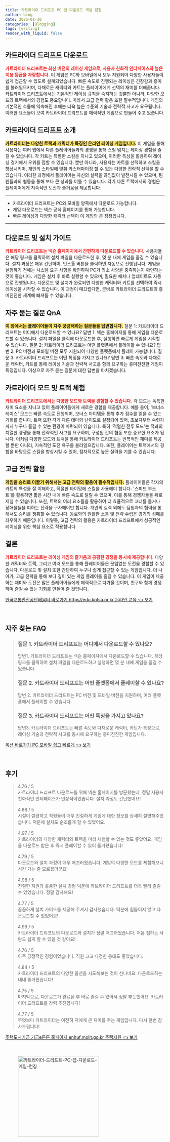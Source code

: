 ```yaml
---
title: 카트라이더 드리프트 PC 앱 다운로드 게임 런칭
author: bing
date: 2025-01-30
categories: [Blogging]
tags: [writing]
render_with_liquid: false
---
```



<h2 id='카트라이더_드리프트_다운로드'>카트라이더 드리프트 다운로드</h2>

<p><b><span style="color: #ee2323;">카트라이더 드리프트는 최신 버전의 레이싱 게임으로, 사용자 친화적 인터페이스와 높은 이용 등급을 자랑합니다.</span></b> 이 게임은 PC와 모바일에서 모두 지원되어 다양한 사용자들이 쉽게 접근할 수 있도록 설계되었습니다. 빠른 속도로 진행되는 레이싱은 긴장감과 흥미를 불러일으키며, 다채로운 캐릭터와 카트는 플레이어에게 선택의 재미를 더해줍니다. 카트라이더 드리프트에서는 기본적인 레이싱 규칙을 숙지하는 것뿐만 아니라, 다양한 모드와 트랙에서의 경험도 중요합니다. 따라서 고급 전략 활용 또한 필수적입니다. 게임의 기본적인 흐름에 익숙해진 후에는 더욱 높은 수준의 기술과 전략적 사고가 요구됩니다. 이러한 요소들이 모여 카트라이더 드리프트를 매력적인 게임으로 만들어 주고 있습니다.</p>

<h2 id='카트라이더_드리프트_소개'>카트라이더 드리프트 소개</h2>

<p><b><span style="background-color: #ffe066;">카트라이더는 다양한 트랙과 캐릭터가 특징인 온라인 레이싱 게임입니다.</span></b> 이 게임을 통해 사용자는 여러 맵에서 다른 플레이어들과의 경쟁을 통해 스릴 넘치는 레이싱 경험을 즐길 수 있습니다. 각 카트는 특별한 스킬을 지니고 있으며, 이러한 특성을 활용하여 레이싱 경기에서 우위를 점할 수 있습니다. 뿐만 아니라, 사용자는 카트를 선택하고 스킬을 향상시키며, 개인의 스타일에 맞춰 카스터마이징 할 수 있는 다양한 전략적 선택을 할 수 있습니다. 이러한 과정에서 플레이어는 자신의 실력을 끊임없이 발전시킬 수 있으며, 팀원들과의 협동을 통해 보다 큰 성과를 이룰 수 있습니다. 각기 다른 트랙에서의 경험은 플레이어에게 지속적인 도전과 즐거움을 제공합니다.</p>

<hr />

<ul>
    <li>카트라이더 드리프트는 PC와 모바일 양쪽에서 다운로드 가능합니다.</li>
    <li>게임 다운로드는 넥슨 공식 홈페이지를 통해 가능합니다.</li>
    <li>빠른 레이싱과 다양한 캐릭터 선택이 이 게임의 큰 장점입니다.</li>
</ul>

<hr />

<h2 id='다운로드_및_설치_가이드'>다운로드 및 설치 가이드</h2>

<p><b><span style="color: #ee2323;">카트라이더 드리프트는 넥슨 홈페이지에서 간편하게 다운로드할 수 있습니다.</span></b> 사용자들은 해당 링크를 클릭하여 설치 파일을 다운로드한 후, 몇 분 내에 게임을 즐길 수 있습니다. 설치 과정은 매우 간단하며, 인스톨 버튼을 클릭하면 자동으로 진행됩니다. 게임을 실행하기 전에는 시스템 요구 사항을 확인하여 PC가 최소 사양을 충족하는지 확인하는 것이 좋습니다. 게임은 설치 후 바로 실행할 수 있으며, 필요한 패치나 업데이트도 자동으로 진행됩니다. 다운로드 및 설치가 완료되면 다양한 캐릭터와 카트를 선택하여 즉시 레이싱을 시작할 수 있습니다. 이 과정이 매끄럽다면, 곧바로 카트라이더 드리프트의 흥미진진한 세계에 빠져들 수 있습니다.</p>

<h2 id='자주_묻는_질문_QA'>자주 묻는 질문 QnA</h2>

<p><b><span style="background-color: #ffe066;">이 장에서는 플레이어들이 자주 궁금해하는 질문들을 답변합니다.</span></b> 질문 1: 카트라이더 드리프트는 어디에서 다운로드할 수 있나요? 답변 1: 넥슨 홈페이지를 통해 게임을 다운로드할 수 있습니다. 설치 파일을 클릭해 다운로드한 후, 실행하면 빠르게 게임을 시작할 수 있습니다. 질문 2: 카트라이더 드리프트는 어떤 플랫폼에서 플레이할 수 있나요? 답변 2: PC 버전과 모바일 버전 모두 지원되어 다양한 플랫폼에서 플레이 가능합니다. 질문 3: 카트라이더 드리프트는 어떤 특징을 가지고 있나요? 답변 3: 빠른 속도와 다채로운 캐릭터, 카트를 통해 레이싱 기술과 전략적 사고를 함께 요구하는 흥미진진한 게임이 특징입니다. 이상으로 자주 묻는 질문에 대한 답변을 마치겠습니다.</p>

<h2 id='카트라이더_모드 및_트랙_체험'>카트라이더 모드 및 트랙 체험</h2>

<p><b><span style="color: #ee2323;">카트라이더 드리프트에서는 다양한 모드와 트랙을 경험할 수 있습니다.</span></b> 각 모드는 독특한 재미 요소를 지니고 있어 플레이어들에게 새로운 경험을 제공합니다. 예를 들어, '보너스 레이스' 모드는 빠른 속도로 진행되며, 보너스 아이템을 통해 추가 점수를 얻을 수 있는 기회를 줍니다. 트랙 또한 각기 다른 테마와 난이도로 설정되어 있어, 초보자부터 숙련자까지 누구나 즐길 수 있는 환경이 마련되어 있습니다. 특히 '격렬한 전투 모드'는 적과의 치열한 경쟁을 통해 전략적인 사고를 요구하며, 구성원 간의 협동 또한 중요한 요소가 됩니다. 이처럼 다양한 모드와 트랙을 통해 카트라이더 드리프트는 반복적인 재미를 제공할 뿐만 아니라, 지속적인 도전 욕구를 불러일으킵니다. 또한, 플레이어는 트랙에서의 경험을 바탕으로 스킬을 향상시킬 수 있어, 점차적으로 높은 실력을 기를 수 있습니다.</p>

<h2 id='고급_전략_활용'>고급 전략 활용</h2>

<p><b><span style="background-color: #ffe066;">게임을 승리로 이끌기 위해서는 고급 전략의 활용이 필수적입니다.</span></b> 플레이어들은 각자의 카트의 특성을 잘 이해하고, 적절한 타이밍에 스킬을 사용해야 합니다. '스피드 부스트'를 활용하면 짧은 시간 내에 빠른 속도로 달릴 수 있으며, 이를 통해 경쟁자들을 뒤로 제칠 수 있습니다. 또한, 트랙의 여러 요소들을 활용하여 더 효율적으로 코너를 돌거나 장애물들을 피하는 전략을 구사해야만 합니다. 개인의 실력 외에도 팀원과의 협력을 통해서도 승리를 쟁취할 수 있습니다. 동료와의 원활한 소통 및 전략 수립은 경기의 성패를 좌우하기 때문입니다. 이렇듯, 고급 전략의 활용은 카트라이더 드리프트에서 성공적인 레이싱을 위한 핵심 요소로 작용합니다.</p>

<h2 id='결론'>결론</h2>

<p><b><span style="color: #ee2323;">카트라이더 드리프트는 레이싱 게임의 즐거움과 공평한 경쟁을 동시에 제공합니다.</span></b> 다양한 캐릭터와 트랙, 그리고 여러 모드를 통해 플레이어들은 끊임없는 도전을 경험할 수 있습니다. 다운로드 및 설치 또한 간단하여 누구나 쉽게 접근할 수 있는 게임입니다. 더 나아가, 고급 전략을 통해 보다 깊이 있는 게임 플레이를 즐길 수 있습니다. 이 게임이 제공하는 재미와 도전은 많은 플레이어들에게 매력적으로 다가올 것이며, 친구와 함께 경쟁하며 즐길 수 있는 기회를 만들어 줄 것입니다.</p>


<p><a class="click-button" title="한국교통안전공단배움터 바로가기 https//edu.kotsa.or.kr 온라인 교육" href="https://yellowplanner.github.io/posts/%ED%95%9C%EA%B5%AD%EA%B5%90%ED%86%B5%EC%95%88%EC%A0%84%EA%B3%B5%EB%8B%A8%EB%B0%B0%EC%9B%80%ED%84%B0-%EB%B0%94%EB%A1%9C%EA%B0%80%EA%B8%B0-httpsedu.kotsa.or.kr-%EC%98%A8%EB%9D%BC%EC%9D%B8-%EA%B5%90%EC%9C%A1/" rel="dofollow">한국교통안전공단배움터 바로가기 https//edu.kotsa.or.kr 온라인 교육 👈 보기</a></p><br>
<h2 id='자주_찾는_FAQ'>자주 찾는 FAQ</h2>
<div itemscope="" itemtype="https://schema.org/FAQPage"> 
<blockquote> 
<div itemscope="" itemprop="mainEntity" itemtype="https://schema.org/Question"> 
<h3 itemprop="name">질문 1. 카트라이더 드리프트는 어디에서 다운로드할 수 있나요?</h3> 
<div itemscope="" itemprop="acceptedAnswer" itemtype="https://schema.org/Answer"> 
<span itemprop="text"> 
<p>답변1. 카트라이더 드리프트는 넥슨 홈페이지에서 다운로드할 수 있습니다. 해당 링크를 클릭하여 설치 파일을 다운로드하고 실행하면 몇 분 내에 게임을 즐길 수 있습니다.</p> 
</span> 
</div> 
</div> 
<div itemscope="" itemprop="mainEntity" itemtype="https://schema.org/Question"> 
<h3 itemprop="name">질문 2. 카트라이더 드리프트는 어떤 플랫폼에서 플레이할 수 있나요?</h3> 
<div itemscope="" itemprop="acceptedAnswer" itemtype="https://schema.org/Answer"> 
<span itemprop="text"> 
<p>답변 2. 카트라이더 드리프트는 PC 버전 및 모바일 버전을 지원하며, 여러 플랫폼에서 플레이할 수 있습니다.</p> 
</span> 
</div> 
</div> 
<div itemscope="" itemprop="mainEntity" itemtype="https://schema.org/Question"> 
<h3 itemprop="name">질문 3. 카트라이더 드리프트는 어떤 특징을 가지고 있나요?</h3> 
<div itemscope="" itemprop="acceptedAnswer" itemtype="https://schema.org/Answer"> 
<span itemprop="text"> 
<p>답변3. 카트라이더 드리프트는 빠른 속도와 다채로운 캐릭터, 카트가 특징으로, 레이싱 기술과 전략적 사고를 동시에 요구하는 흥미진진한 게임입니다.</p> 
</span> 
</div> 
</div> 
</blockquote> 
</div>
<p><a class="click-button" title="옥션 바로가기 PC 모바일 쉽고 빠르게" href="https://yellowplanner.github.io/posts/%EC%98%A5%EC%85%98-%EB%B0%94%EB%A1%9C%EA%B0%80%EA%B8%B0-PC-%EB%AA%A8%EB%B0%94%EC%9D%BC-%EC%89%BD%EA%B3%A0-%EB%B9%A0%EB%A5%B4%EA%B2%8C/" rel="dofollow">옥션 바로가기 PC 모바일 쉽고 빠르게 👈 보기</a></p><br>
<h2 id='후기'>후기</h2>
<div itemscope itemtype="https://schema.org/Product">
  <blockquote>
  <div itemprop="review" itemscope itemtype="https://schema.org/Review">
      <div itemprop="reviewRating" itemscope itemtype="https://schema.org/Rating"> <span itemprop="ratingValue">4.76</span> / <span itemprop="bestRating">5</span> </div>
      <span itemprop="reviewBody">카트라이더 드리프트 다운로드를 위해 넥슨 홈페이지를 방문했는데, 정말 사용자 친화적인 인터페이스가 인상적이었습니다. 설치 과정도 간단했어요!</span>
  </div>
  <br>
  <div itemprop="review" itemscope itemtype="https://schema.org/Review">
      <div itemprop="reviewRating" itemscope itemtype="https://schema.org/Rating"> <span itemprop="ratingValue">4.88</span> / <span itemprop="bestRating">5</span> </div>
      <span itemprop="reviewBody">시설이 깔끔하고 직원들이 매우 친절하게 게임에 대한 정보를 상세히 설명해주었습니다. 덕분에 설치도 순조롭게 할 수 있었어요.</span>
  </div>
  <br>
  <div itemprop="review" itemscope itemtype="https://schema.org/Review">
      <div itemprop="reviewRating" itemscope itemtype="https://schema.org/Rating"> <span itemprop="ratingValue">4.97</span> / <span itemprop="bestRating">5</span> </div>
      <span itemprop="reviewBody">카트라이더의 다양한 캐릭터와 트랙을 미리 체험할 수 있는 것도 좋았어요. 게임을 다운로드 받은 후 즉시 플레이할 수 있어 즐거웠습니다!</span>
  </div>
  <br>
  <div itemprop="review" itemscope itemtype="https://schema.org/Review">
      <div itemprop="reviewRating" itemscope itemtype="https://schema.org/Rating"> <span itemprop="ratingValue">4.79</span> / <span itemprop="bestRating">5</span> </div>
      <span itemprop="reviewBody">다운로드와 설치 과정이 매우 매끄러웠습니다. 게임의 다양한 모드를 체험해보니 시간 가는 줄 모르겠더군요!</span>
  </div>
  <br>
  <div itemprop="review" itemscope itemtype="https://schema.org/Review">
      <div itemprop="reviewRating" itemscope itemtype="https://schema.org/Rating"> <span itemprop="ratingValue">4.98</span> / <span itemprop="bestRating">5</span> </div>
      <span itemprop="reviewBody">친절한 지원과 훌륭한 설치 경험 덕분에 카트라이더 드리프트를 더욱 빨리 즐길 수 있었습니다. 정말 감사해요!</span>
  </div>
  <br>
  <div itemprop="review" itemscope itemtype="https://schema.org/Review">
      <div itemprop="reviewRating" itemscope itemtype="https://schema.org/Rating"> <span itemprop="ratingValue">4.77</span> / <span itemprop="bestRating">5</span> </div>
      <span itemprop="reviewBody">꼼꼼하게 설치 가이드를 제공해 주셔서 감사했습니다. 덕분에 힘들이지 않고 다운로드할 수 있었어요!</span>
  </div>
  <br>
  <div itemprop="review" itemscope itemtype="https://schema.org/Review">
      <div itemprop="reviewRating" itemscope itemtype="https://schema.org/Rating"> <span itemprop="ratingValue">4.99</span> / <span itemprop="bestRating">5</span> </div>
      <span itemprop="reviewBody">카트라이더 드리프트의 다운로드와 설치가 정말 매끄러웠습니다. 처음 접하는 사람도 쉽게 할 수 있을 것 같아요!</span>
  </div>
  <br>
  <div itemprop="review" itemscope itemtype="https://schema.org/Review">
      <div itemprop="reviewRating" itemscope itemtype="https://schema.org/Rating"> <span itemprop="ratingValue">4.76</span> / <span itemprop="bestRating">5</span> </div>
      <span itemprop="reviewBody">아주 긍정적인 경험이었습니다. 직원 크고 다정한 응대도 좋았습니다.</span>
  </div>
  <br>
  <div itemprop="review" itemscope itemtype="https://schema.org/Review">
      <div itemprop="reviewRating" itemscope itemtype="https://schema.org/Rating"> <span itemprop="ratingValue">4.84</span> / <span itemprop="bestRating">5</span> </div>
      <span itemprop="reviewBody">카트라이더 드리프트의 다양한 옵션을 시도해보는 것이 신나네요. 다운로드하는 내내 즐거웠습니다!</span>
  </div>
  <br>
  <div itemprop="review" itemscope itemtype="https://schema.org/Review">
      <div itemprop="reviewRating" itemscope itemtype="https://schema.org/Rating"> <span itemprop="ratingValue">4.75</span> / <span itemprop="bestRating">5</span> </div>
      <span itemprop="reviewBody">마지막으로, 다운로드가 완료된 후 바로 즐길 수 있어서 정말 뿌듯했어요. 카트라이더 드리프트를 강력 추천합니다!</span>
  </div>
  <br>
  <div itemprop="review" itemscope itemtype="https://schema.org/Review">
      <div itemprop="reviewRating" itemscope itemtype="https://schema.org/Rating"> <span itemprop="ratingValue">4.77</span> / <span itemprop="bestRating">5</span> </div>
      <span itemprop="reviewBody">무엇보다 카트라이더는 여전히 저에게 큰 재미를 주는 게임입니다. 다시 한번 감사드립니다!</span>
  </div>
  </blockquote>
</div>
<p><a class="click-button" title="주택도시기금 기금e든든 홈페이지 enhuf.molit.go.kr 주택지원" href="https://yellowplanner.github.io/posts/%EC%A3%BC%ED%83%9D%EB%8F%84%EC%8B%9C%EA%B8%B0%EA%B8%88-%EA%B8%B0%EA%B8%88e%EB%93%A0%EB%93%A0-%ED%99%88%ED%8E%98%EC%9D%B4%EC%A7%80-enhuf.molit.go.kr-%EC%A3%BC%ED%83%9D%EC%A7%80%EC%9B%90/" rel="dofollow">주택도시기금 기금e든든 홈페이지 enhuf.molit.go.kr 주택지원 👈 보기</a></p><br>
<figure class="image"><img src="https://yellowplanner.github.io/assets/img/thumbnail/카트라이더-드리프트-PC-앱-다운로드-게임-런칭.webp" alt="카트라이더-드리프트-PC-앱-다운로드-게임-런칭" width="256" height="256"></figure>